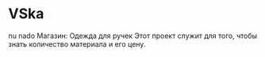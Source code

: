 # VSka
nu nado
Магазин: Одежда для ручек
Этот проект служит для того, чтобы знать количество материала и его цену.
